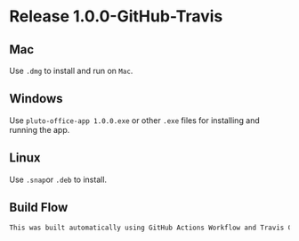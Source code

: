 # Release 1.0.0-GitHub-Travis

## Mac

Use ```.dmg``` to install and run on ```Mac```.

## Windows

Use ```pluto-office-app 1.0.0.exe``` or other ```.exe``` files for installing and running the app.

## Linux

Use ```.snap```or ```.deb``` to install.

## Build Flow 

```bash
This was built automatically using GitHub Actions Workflow and Travis CI. 
```